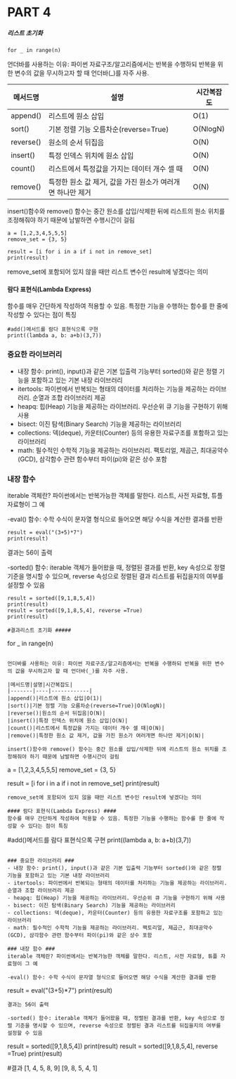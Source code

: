 # PART 4 #

##### 리스트 초기화 #####
```
for _ in range(n)
```

언더바를 사용하는 이유: 파이썬 자료구조/알고리즘에서는 반복을 수행하되 반복을 위한 변수의 값을 무시하고자 할 때 언더바(_)를 자주 사용.

|메서드명|설명|시간복잡도|
|-------|----|------------|
|append()|리스트에 원소 삽입|O(1)|
|sort()|기본 정렬 기능 오름차순(reverse=True)|O(NlogN)|
|reverse()|원소의 순서 뒤집음|O(N)|
|insert()|특정 인덱스 위치에 원소 삽입|O(N)|
|count()|리스트에서 특정값을 가지는 데이터 개수 셀 때|O(N)|
|remove()|특정한 원소 값 제거, 값을 가진 원소가 여러개면 하나만 제거|O(N)|

insert()함수와 remove() 함수는 중간 원소를 삽입/삭제한 뒤에 리스트의 원소 위치를 조정해줘야 하기 때문에 남발하면 수행시간이 걸림

```
a = [1,2,3,4,5,5,5]
remove_set = {3, 5}

result = [i for i in a if i not in remove_set]
print(result)
```
remove_set에 포함되어 있지 않을 때만 리스트 변수인 result에 넣겠다는 의미

#### 람다 표현식(Lambda Express) ####
함수를 매우 간단하게 작성하여 적용할 수 있음. 특정한 기능을 수행하는 함수를 한 줄에 작성할 수 있다는 점이 특징
```
#add()메서드를 람다 표현식으록 구현
print((lambda a, b: a+b)(3,7))
```

### 중요한 라이브러리 ###
- 내장 함수: print(), input()과 같은 기본 입출력 기능부터 sorted()와 같은 정렬 기능을 포함하고 있는 기본 내장 라이브러리
- itertools: 파이썬에서 반복되는 형태의 데이터를 처리하는 기능을 제공하는 라이브러리. 순열과 조합 라이브러리 제공
- heapq: 힙(Heap) 기능을 제공하는 라이브러리. 우선순위 큐 기능을 구현하기 위해 사용
- bisect: 이진 탐색(Binary Search) 기능을 제공하는 라이브러리
- collections: 덱(deque), 카운터(Counter) 등의 유용한 자료구조를 포함하고 있는 라이브러리
- math: 필수적인 수학적 기능을 제공하는 라이브러리. 팩토리얼, 제곱근, 최대공약수(GCD), 삼각함수 관련 함수부터 파이(pi)와 같은 상수 포함

### 내장 함수 ###
iterable 객체란? 파이썬에서는 반복가능한 객체를 말한다. 리스트, 사전 자료형, 튜플 자료형이 그 예

-eval() 함수: 수학 수식이 문자열 형식으로 들어오면 해당 수식을 계산한 결과를 반환
```
result = eval("(3+5)*7")
print(result)
```
결과는 56이 출력

-sorted() 함수: iterable 객체가 들어왔을 때, 정렬된 결과를 반환, key 속성으로 정렬 기준을 명시할 수 있으며, reverse 속성으로 정렬된 결과 리스트를 뒤집을지의 여부를 설정할 수 있음
```
result = sorted([9,1,8,5,4])
print(result)
result = sorted([9,1,8,5,4], reverse =True)
print(result)

#결과리스트 초기화 #####
```
for _ in range(n)
```

언더바를 사용하는 이유: 파이썬 자료구조/알고리즘에서는 반복을 수행하되 반복을 위한 변수의 값을 무시하고자 할 때 언더바(_)를 자주 사용.

|메서드명|설명|시간복잡도|
|-------|----|------------|
|append()|리스트에 원소 삽입|O(1)|
|sort()|기본 정렬 기능 오름차순(reverse=True)|O(NlogN)|
|reverse()|원소의 순서 뒤집음|O(N)|
|insert()|특정 인덱스 위치에 원소 삽입|O(N)|
|count()|리스트에서 특정값을 가지는 데이터 개수 셀 때|O(N)|
|remove()|특정한 원소 값 제거, 값을 가진 원소가 여러개면 하나만 제거|O(N)|

insert()함수와 remove() 함수는 중간 원소를 삽입/삭제한 뒤에 리스트의 원소 위치를 조정해줘야 하기 때문에 남발하면 수행시간이 걸림

```
a = [1,2,3,4,5,5,5]
remove_set = {3, 5}

result = [i for i in a if i not in remove_set]
print(result)
```
remove_set에 포함되어 있지 않을 때만 리스트 변수인 result에 넣겠다는 의미

#### 람다 표현식(Lambda Express) ####
함수를 매우 간단하게 작성하여 적용할 수 있음. 특정한 기능을 수행하는 함수를 한 줄에 작성할 수 있다는 점이 특징
```
#add()메서드를 람다 표현식으록 구현
print((lambda a, b: a+b)(3,7))
```

### 중요한 라이브러리 ###
- 내장 함수: print(), input()과 같은 기본 입출력 기능부터 sorted()와 같은 정렬 기능을 포함하고 있는 기본 내장 라이브러리
- itertools: 파이썬에서 반복되는 형태의 데이터를 처리하는 기능을 제공하는 라이브러리. 순열과 조합 라이브러리 제공
- heapq: 힙(Heap) 기능을 제공하는 라이브러리. 우선순위 큐 기능을 구현하기 위해 사용
- bisect: 이진 탐색(Binary Search) 기능을 제공하는 라이브러리
- collections: 덱(deque), 카운터(Counter) 등의 유용한 자료구조를 포함하고 있는 라이브러리
- math: 필수적인 수학적 기능을 제공하는 라이브러리. 팩토리얼, 제곱근, 최대공약수(GCD), 삼각함수 관련 함수부터 파이(pi)와 같은 상수 포함

### 내장 함수 ###
iterable 객체란? 파이썬에서는 반복가능한 객체를 말한다. 리스트, 사전 자료형, 튜플 자료형이 그 예

-eval() 함수: 수학 수식이 문자열 형식으로 들어오면 해당 수식을 계산한 결과를 반환
```
result = eval("(3+5)*7")
print(result)
```
결과는 56이 출력

-sorted() 함수: iterable 객체가 들어왔을 때, 정렬된 결과를 반환, key 속성으로 정렬 기준을 명시할 수 있으며, reverse 속성으로 정렬된 결과 리스트를 뒤집을지의 여부를 설정할 수 있음
```
result = sorted([9,1,8,5,4])
print(result)
result = sorted([9,1,8,5,4], reverse =True)
print(result)

#결과
[1, 4, 5, 8, 9]
[9, 8, 5, 4, 1]
```
